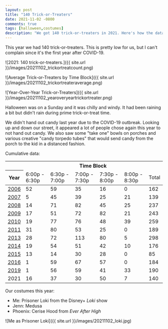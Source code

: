 ```yaml
---
layout: post
title: "140 Trick-or-Treaters"
date: 2021-11-02 -0800
comments: true
tags: [halloween,costumes]
description: "We got 140 trick-or-treaters in 2021. Here's how the data breaks down year over year."
---
```

This year we had 140 trick-or-treaters. This is pretty low for us, but I can't complain since it's the first year after COVID-19.

![2021: 140 trick-or-treaters.]({{ site.url }}/images/20211102_trickortreatcount.png)

![Average Trick-or-Treaters by Time Block]({{ site.url }}/images/20211102_trickortreateraverage.png)

![Year-Over-Year Trick-or-Treaters]({{ site.url }}/images/20211102_yearoveryeartrickortreater.png)

Halloween was on a Sunday and it was chilly and windy. It had been raining a bit but didn't rain during prime trick-or-treat time.

We didn't hand out candy last year due to the COVID-19 outbreak. Looking up and down our street, it appeared a lot of people chose again this year to not hand out candy. We also saw some "take one" bowls on porches and various creative "candy torpedo tubes" that would send candy from the porch to the kid in a distanced fashion.

Cumulative data:

<table>
    <thead>
        <tr>
            <th>&nbsp;</th>
            <th colspan="6">Time Block</th>
        </tr>
        <tr>
            <th>Year</th>
            <td>6:00p - 6:30p</td>
            <td>6:30p - 7:00p</td>
            <td>7:00p - 7:30p</td>
            <td>7:30p - 8:00p</td>
            <td>8:00p - 8:30p</td>
            <td>Total</td>
        </tr>
    </thead>
    <tbody>
        <tr>
            <td><a href="/archive/2006/11/01/162-trick-or-treaters.aspx">2006</a></td>
            <td>52</td>
            <td>59</td>
            <td>35</td>
            <td>16</td>
            <td>0</td>
            <td>162</td>
        </tr>
        <tr>
            <td><a href="/archive/2007/11/01/139-trick-or-treaters.aspx">2007</a></td>
            <td>5</td>
            <td>45</td>
            <td>39</td>
            <td>25</td>
            <td>21</td>
            <td>139</td>
        </tr>
        <tr>
            <td><a href="/archive/2008/11/03/237-trick-or-treaters.aspx">2008</a></td>
            <td>14</td>
            <td>71</td>
            <td>82</td>
            <td>45</td>
            <td>25</td>
            <td>237</td>
        </tr>
        <tr>
            <td><a href="/archive/2009/11/03/243-trick-or-treaters.aspx">2009</a></td>
            <td>17</td>
            <td>51</td>
            <td>72</td>
            <td>82</td>
            <td>21</td>
            <td>243</td>
        </tr>
        <tr>
            <td><a href="/archive/2010/11/01/259-trick-or-treaters.aspx">2010</a></td>
            <td>19</td>
            <td>77</td>
            <td>76</td>
            <td>48</td>
            <td>39</td>
            <td>259</td>
        </tr>
        <tr>
            <td><a href="/archive/2011/11/01/189-trick-or-treaters.aspx">2011</a></td>
            <td>31</td>
            <td>80</td>
            <td>53</td>
            <td>25</td>
            <td>0</td>
            <td>189</td>
        </tr>
        <tr>
            <td><a href="/archive/2013/11/01/298-trick-or-treaters.aspx">2013</a></td>
            <td>28</td>
            <td>72</td>
            <td>113</td>
            <td>80</td>
            <td>5</td>
            <td>298</td>
        </tr>
        <tr>
            <td><a href="/archive/2014/11/03/176-trick-or-treaters/">2014</a></td>
            <td>19</td>
            <td>54</td>
            <td>51</td>
            <td>42</td>
            <td>10</td>
            <td>176</td>
        </tr>
        <tr>
            <td><a href="/archive/2015/11/02/85-trick-or-treaters/">2015</a></td>
            <td>13</td>
            <td>14</td>
            <td>30</td>
            <td>28</td>
            <td>0</td>
            <td>85</td>
        </tr>
        <tr>
            <td><a href="/archive/2016/11/01/184-trick-or-treaters/">2016</a></td>
            <td>1</td>
            <td>59</td>
            <td>67</td>
            <td>57</td>
            <td>0</td>
            <td>184</td>
        </tr>
        <tr>
            <td><a href="/archive/2019/11/01/190-trick-or-treaters/">2019</a></td>
            <td>1</td>
            <td>56</td>
            <td>59</td>
            <td>41</td>
            <td>33</td>
            <td>190</td>
        </tr>
        <tr>
            <td>2021</td>
            <td>16</td>
            <td>37</td>
            <td>30</td>
            <td>50</td>
            <td>7</td>
            <td>140</td>
        </tr>
    </tbody>
</table>

Our costumes this year:

- Me: Prisoner Loki from the Disney+ _Loki_ show
- Jenn: Medusa
- Phoenix: Cerise Hood from _Ever After High_

![Me as Prisoner Loki]({{ site.url }}/images/20211102_loki.jpg)
